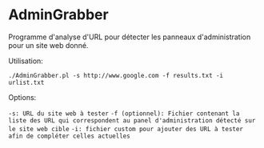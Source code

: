 # AdminGrabber

Programme d'analyse d'URL pour détecter les panneaux d'administration pour un site web donné.

Utilisation:

`./AdminGrabber.pl -s http://www.google.com -f results.txt -i urlist.txt`

Options:

`-s: URL du site web à tester`
`-f (optionnel): Fichier contenant la liste des URL qui correspondent au panel d'administration détecté sur le site web cible`
`-i: fichier custom pour ajouter des URL à tester afin de compléter celles actuelles`


